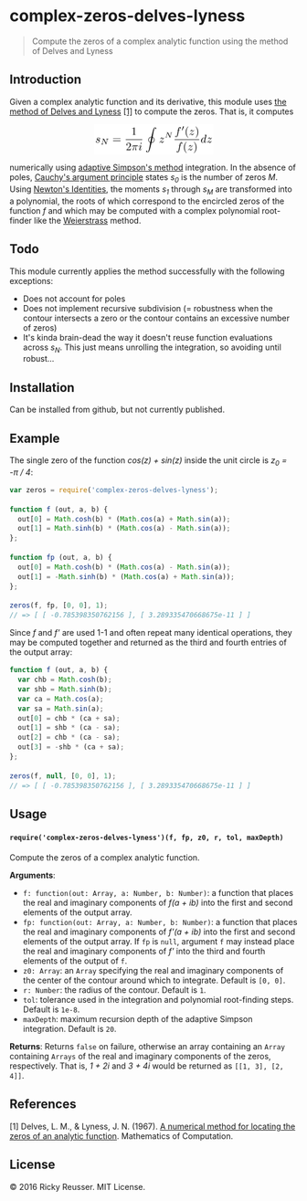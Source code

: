 # complex-zeros-delves-lyness

> Compute the zeros of a complex analytic function using the method of Delves and Lyness

## Introduction

Given a complex analytic function and its derivative, this module uses [the method of Delves and Lyness](http://www.ams.org/mcom/1967-21-100/S0025-5718-1967-0228165-4/S0025-5718-1967-0228165-4.pdf) [[1]](#References) to compute the zeros. That is, it computes <p align="center"><img alt="s&lowbar;N &equals; &bsol;frac&lcub;1&rcub;&lcub;2 &bsol;pi i&rcub; &bsol;oint z&Hat;N &bsol;frac&lcub;f&apos;&lpar;z&rpar;&rcub;&lcub;f&lpar;z&rpar;&rcub; dz" valign="middle" src="images/s_n-frac12-pi-i-oint-zn-fracfzfz-dz-dba6b12822.png" width="209" height="53.5"></p> numerically using [adaptive Simpson's method](https://github.com/scijs/integrate-adaptive-simpson) integration. In the absence of poles, [Cauchy's argument principle](https://en.wikipedia.org/wiki/Argument_principle) states <em>s<sub>0</sub></em> is the number of zeros <em>M</em>. Using [Newton's Identities](https://en.wikipedia.org/wiki/Newton%27s_identities), the moments <em>s<sub>1</sub></em> through <em>s<sub>M</sub></em> are transformed into a polynomial, the roots of which correspond to the encircled zeros of the function <em>f</em> and which may be computed with a complex polynomial root-finder like the [Weierstrass](http://github.com/scijs/durand-kerner) method.

## Todo

This module currently applies the method successfully with the following exceptions:
- Does not account for poles
- Does not implement recursive subdivision (= robustness when the contour intersects a zero or the contour contains an excessive number of zeros)
- It's kinda brain-dead the way it doesn't reuse function evaluations across <em>s<sub>N</sub></em>. This just means unrolling the integration, so avoiding until robust...

## Installation

Can be installed from github, but not currently published.

## Example

The single zero of the function <em>cos(z) + sin(z)</em> inside the unit circle is <em>z<sub>0</sub> = -π / 4</em>:

```javascript
var zeros = require('complex-zeros-delves-lyness');

function f (out, a, b) {
  out[0] = Math.cosh(b) * (Math.cos(a) + Math.sin(a));
  out[1] = Math.sinh(b) * (Math.cos(a) - Math.sin(a));
};

function fp (out, a, b) {
  out[0] = Math.cosh(b) * (Math.cos(a) - Math.sin(a));
  out[1] = -Math.sinh(b) * (Math.cos(a) + Math.sin(a));
};

zeros(f, fp, [0, 0], 1);
// => [ [ -0.785398350762156 ], [ 3.289335470668675e-11 ] ]
```

Since <em>f</em> and <em>f'</em> are used 1-1 and often repeat many identical operations, they may be computed together and returned as the third and fourth entries of the output array:

```javascript
function f (out, a, b) {
  var chb = Math.cosh(b);
  var shb = Math.sinh(b);
  var ca = Math.cos(a);
  var sa = Math.sin(a);
  out[0] = chb * (ca + sa);
  out[1] = shb * (ca - sa);
  out[2] = chb * (ca - sa);
  out[3] = -shb * (ca + sa);
};

zeros(f, null, [0, 0], 1);
// => [ [ -0.785398350762156 ], [ 3.289335470668675e-11 ] ]
```

## Usage

#### `require('complex-zeros-delves-lyness')(f, fp, z0, r, tol, maxDepth)`

Compute the zeros of a complex analytic function.

**Arguments**:
- `f: function(out: Array, a: Number, b: Number)`: a function that places the real and imaginary components of <em>f(a + ib)</em> into the first and second elements of the output array.
- `fp: function(out: Array, a: Number, b: Number)`: a function that places the real and imaginary components of <em>f'(a + ib)</em> into the first and second elements of the output array. If `fp` is `null`, argument `f` may instead place the real and imaginary components of <em>f'</em> into the third and fourth elements of the output of `f`.
- `z0: Array`: an `Array` specifying the real and imaginary components of the center of the contour around which to integrate. Default is `[0, 0]`.
- `r: Number`: the radius of the contour. Default is `1`.
- `tol`: tolerance used in the integration and polynomial root-finding steps. Default is `1e-8`.
- `maxDepth`: maximum recursion depth of the adaptive Simpson integration. Default is `20`.

**Returns**:
Returns `false` on failure, otherwise an array containing an `Array` containing `Arrays` of the real and imaginary components of the zeros, respectively. That is, <em>1 + 2i</em> and <em>3 + 4i</em> would be returned as `[[1, 3], [2, 4]]`.

## References
[1] Delves, L. M., & Lyness, J. N. (1967). [A numerical method for locating the zeros of an analytic function](http://www.ams.org/mcom/1967-21-100/S0025-5718-1967-0228165-4/S0025-5718-1967-0228165-4.pdf). Mathematics of Computation.

## License

&copy; 2016 Ricky Reusser. MIT License.

[npm-image]: https://badge.fury.io/js/complex-zeros-delves-lyness.svg
[npm-url]: https://npmjs.org/package/complex-zeros-delves-lyness
[travis-image]: https://travis-ci.org/rreusser/complex-zeros-delves-lyness.svg?branch=master
[travis-url]: https://travis-ci.org//complex-zeros-delves-lyness
[daviddm-image]: https://david-dm.org/rreusser/complex-zeros-delves-lyness.svg?theme=shields.io
[daviddm-url]: https://david-dm.org//complex-zeros-delves-lyness